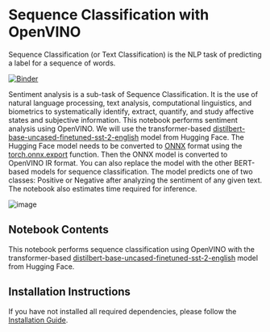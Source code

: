 # Sequence Classification with OpenVINO
Sequence Classification (or Text Classification) is the NLP task of predicting a label for a sequence of words.

[![Binder](https://mybinder.org/badge_logo.svg)](https://mybinder.org/v2/gh/openvinotoolkit/openvino_notebooks/HEAD?filepath=notebooks%2F229-distilbert-sequence-classification%2F229-distilbert-sequence-classification.ipynb)

Sentiment analysis is a sub-task of Sequence Classification. It is the use of natural language processing, text analysis, computational linguistics, and biometrics to systematically identify, extract, quantify, and study affective states and subjective information. This notebook performs sentiment analysis using OpenVINO. We will use the transformer-based [distilbert-base-uncased-finetuned-sst-2-english](https://huggingface.co/distilbert-base-uncased-finetuned-sst-2-english) model from Hugging Face. The Hugging Face model needs to be converted to [ONNX](https://onnx.ai/) format using the [torch.onnx.export](https://pytorch.org/docs/stable/onnx.html#example-alexnet-from-pytorch-to-onnx) function. Then the ONNX model is converted to OpenVINO IR format. You can also replace the model with the other BERT-based models for sequence classification. The model predicts one of two classes: Positive or Negative after analyzing the sentiment of any given text. The notebook also estimates time required for inference. 



![image](https://user-images.githubusercontent.com/95271966/206130638-d9847414-357a-4c79-9ca7-76f4ae5a6d7f.png)

## Notebook Contents
This notebook performs sequence classification using OpenVINO with the transformer-based [distilbert-base-uncased-finetuned-sst-2-english](https://huggingface.co/distilbert-base-uncased-finetuned-sst-2-english) model from Hugging Face. 


## Installation Instructions
If you have not installed all required dependencies, please follow the [Installation Guide](https://github.com/openvinotoolkit/openvino_notebooks/blob/main/README.md).
